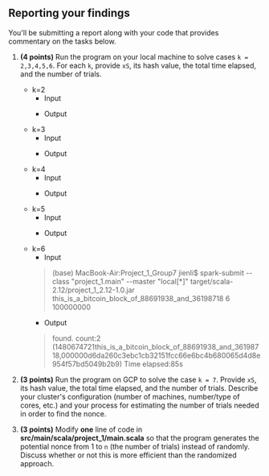 ## Reporting your findings
You'll be submitting a report along with your code that provides commentary on the tasks below.  

1. **(4 points)** Run the program on your local machine to solve cases `k = 2,3,4,5,6`. For each `k`, provide `xS`, its hash value, the total time elapsed, and the number of trials.  

    * k=2
      * Input
      > 
      * Output
      > 
    * k=3
      * Input
      > 
      * Output
      > 
    * k=4
      * Input
      > 
      * Output
      > 
    * k=5
      * Input
      > 
      * Output
      > 
    * k=6
      * Input
      > (base) MacBook-Air:Project_1_Group7 jienli$ spark-submit --class "project_1.main" --master "local[*]" target/scala-2.12/project_1_2.12-1.0.jar this_is_a_bitcoin_block_of_88691938_and_36198718 6 100000000
      * Output
      > found. count:2
        (1480674721this_is_a_bitcoin_block_of_88691938_and_36198718,000000d6da260c3ebc1cb32151fcc66e6bc4b680065d4d8e954f57bd5049b2b9)
        Time elapsed:85s
        
2. **(3 points)** Run the program on GCP to solve the case `k = 7`. Provide `xS`, its hash value, the total time elapsed, and the number of trials. Describe your cluster's configuration (number of machines, number/type of cores, etc.) and your process for estimating the number of trials needed in order to find the nonce.  


3. **(3 points)** Modify **one** line of code in **src/main/scala/project_1/main.scala** so that the program generates the potential nonce from 1 to `n` (the number of trials) instead of randomly. Discuss whether or not this is more efficient than the randomized approach.
